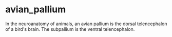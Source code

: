 # avian_pallium
In the neuroanatomy of animals, an avian pallium is the dorsal telencephalon of a bird's brain. The subpallium is the ventral telencephalon.
